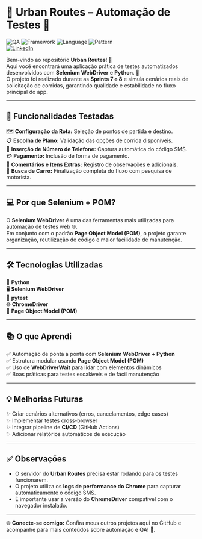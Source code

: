 # 🚖 Urban Routes – Automação de Testes 🧪

![QA](https://img.shields.io/badge/Tests-Automated-blue) 
![Framework](https://img.shields.io/badge/Selenium-WebDriver-green) 
![Language](https://img.shields.io/badge/Python-3.x-yellow) 
![Pattern](https://img.shields.io/badge/POM-Page%20Object%20Model-lightgrey)  
[![LinkedIn](https://img.shields.io/badge/LinkedIn-blue?style=flat&logo=linkedin)](https://www.linkedin.com/in/caroline-gonzaga-440072304/?locale=pt_BR)

Bem-vindo ao repositório **Urban Routes**! 🎉  
Aqui você encontrará uma aplicação prática de testes automatizados desenvolvidos com **Selenium WebDriver** e **Python**. 🚀  
O projeto foi realizado durante as **Sprints 7 e 8** e simula cenários reais de solicitação de corridas, garantindo qualidade e estabilidade no fluxo principal do app.  

---

## 🧩 Funcionalidades Testadas

🗺️ **Configuração da Rota:** Seleção de pontos de partida e destino.  
📋 **Escolha de Plano:** Validação das opções de corrida disponíveis.  
📱 **Inserção de Número de Telefone:** Captura automática do código SMS.  
💳 **Pagamento:** Inclusão de forma de pagamento.  
💬 **Comentários e Itens Extras:** Registro de observações e adicionais.  
🚗 **Busca de Carro:** Finalização completa do fluxo com pesquisa de motorista.  

---

## 💻 Por que Selenium + POM?

O **Selenium WebDriver** é uma das ferramentas mais utilizadas para automação de testes web 🌐.  
Em conjunto com o padrão **Page Object Model (POM)**, o projeto garante organização, reutilização de código e maior facilidade de manutenção.  

---

## 🛠️ Tecnologias Utilizadas

🐍 **Python**  
🖥️ **Selenium WebDriver**  
🧪 **pytest**  
🌐 **ChromeDriver**  
📂 **Page Object Model (POM)**  

---

## 📚 O que Aprendi

✅ Automação de ponta a ponta com **Selenium WebDriver + Python**  
✅ Estrutura modular usando **Page Object Model (POM)**  
✅ Uso de **WebDriverWait** para lidar com elementos dinâmicos  
✅ Boas práticas para testes escaláveis e de fácil manutenção  

---

## 💡 Melhorias Futuras

✨ Criar cenários alternativos (erros, cancelamentos, edge cases)  
✨ Implementar testes cross-browser  
✨ Integrar pipeline de **CI/CD** (GitHub Actions)  
✨ Adicionar relatórios automáticos de execução  

---

## ✅ Observações

- O servidor do **Urban Routes** precisa estar rodando para os testes funcionarem.  
- O projeto utiliza os **logs de performance do Chrome** para capturar automaticamente o código SMS.  
- É importante usar a versão do **ChromeDriver** compatível com o navegador instalado.  

---

🌐 **Conecte-se comigo:** Confira meus outros projetos aqui no GitHub e acompanhe para mais conteúdos sobre automação e QA! 🚀.
